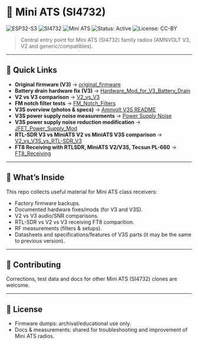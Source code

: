 # 📡 Mini ATS (SI4732)
![ESP32-S3](https://img.shields.io/badge/MCU-ESP32--S3-blue)
![SI4732](https://img.shields.io/badge/DSP-SI4732-lightgrey)
![Mini ATS](https://img.shields.io/badge/Radio-Mini%20ATS-green)
![Status: Active](https://img.shields.io/badge/status-active-success)
![License: CC-BY](https://img.shields.io/badge/license-CC--BY-blue)

> Central entry point for Mini ATS (SI4732) family radios (AMNVOLT V3, V2 and generic/compatibles).

---

## 🚀 Quick Links

* **Original firmware (V3)** → [original_firmware](./original_firmware/)
* **Battery drain hardware fix (V3)** → [Hardware_Mod_for_V3_Battery_Drain](./Hardware_Mod_for_V3_Battery_Drain/)
* **V2 vs V3 comparison** → [V2_vs_V3](./V2_vs_V3/)
* **FM notch filter tests** → [FM_Notch_Filters](./FM_Notch_Filters/)
* **V3S overview (photos & specs)** → [Amnvolt V3S README](./Amnvolt_V3S/README.md)
* **V3S power supply noise measurements** → [Power Supply Noise](./Amnvolt_V3S/Power_Supply_Noise/README.md)
* **V3S power supply noise reduction modification** → [JFET_Power_Supply_Mod](./Amnvolt_V3S/JFET_Power_Supply_Mod/README.md)
* **RTL-SDR V3 vs MiniATS V2 vs MiniATS V3S comparison** → [V2_vs_V3S_vs_RTL-SDR_V3](./V2_vs_V3S_vs_RTL-SDR_V3/)
* **FT8 Receiving with RTLSDR, MiniATS V2/V3S, Tecsun PL-660** → [FT8_Receiving](./FT8_Receiving/)

---

## 🧭 What’s Inside

This repo collects useful material for Mini ATS class receivers:  

* Factory firmware backups.  
* Documented hardware fixes/mods (for V3 and V3S).  
* V2 vs V3 audio/SNR comparisons.
* RTL-SDR vs V2 vs V3 receiving FT8 comparition.
* RF measurements (filters & setups).
* Datasheets and specifications/features of V3S parts (it may be the same to previous version).

---

## 🤝 Contributing

Corrections, test data and docs for other Mini ATS (SI4732) clones are welcome.

---

## 📜 License

* Firmware dumps: archival/educational use only.  
* Docs & measurements: shared for troubleshooting and improvement of Mini ATS radios.  
